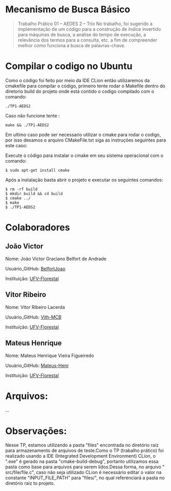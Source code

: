 # Mecanismo de Busca Básico 
> Trabalho Prático 01 – AEDES 2 – Trio
No trabalho, foi sugerido a implementação de um código para a construção de índice invertido para máquinas de busca, a análise do tempo de execução, a relevância dos termos para a consulta, etc. a fim de compreender melhor como funciona a busca de palavras-chave.

# Compilar o codigo no Ubuntu
Como o código foi feito por meio da IDE CLion então utilizaremos da cmakefile para compilar o código, primeiro tente rodar o Makefile dentro do diretorio build do projeto onde está contido o codigo compilado com o comando:
~~~
./TP1-AEDS2
~~~
Caso não funcione tente :
~~~
make && ./TP1-AEDS2
~~~
Em ultimo caso pode ser necessario utilizar o cmake para rodar o codigo, por isso dexamos o arquivo CMakeFile.txt
siga as instruções seguintes para este caso:

Execute o código para instalar o cmake em seu sistema operacional com o comando:
~~~
$ sudo apt-get install cmake
~~~
Após a instalação basta abrir o projeto e executar os seguintes comandos:
~~~
$ rm -rf build
$ mkdir build && cd build
$ cmake ../
$ make 
$ ./TP1-AEDS2
~~~
# Colaboradores
## João Victor
Nome: João Victor Graciano Belfort de Andrade

Usuário_GitHub: [BelfortJoao](https://github.com/BelfortJoao)

Instituição: [UFV-Florestal](https://www.novoscursos.ufv.br/graduacao/caf/ccp/www/)

## Vitor Ribeiro
Nome: Vitor Ribeiro Lacerda

Usuário_GitHub: [Vith-MCB](https://github.com/Vith-MCB)

Instituição: [UFV-Florestal](https://www.novoscursos.ufv.br/graduacao/caf/ccp/www/)

## Mateus Henrique
Nome: Mateus Henrique Vieira Figueiredo

Usuário_GitHub: [Mateus-Henr](https://github.com/Mateus-Henr)

Instituição: [UFV-Florestal](https://www.novoscursos.ufv.br/graduacao/caf/ccp/www/)

# Arquivos:
...

# Observações:
Nesse TP, estamos utilizando a pasta "files" encontrada no diretório raiz para armazenamento de arquivos de teste.Como o TP (trabalho prático) foi realizado usando a IDE (Integrated Development Environment) CLion, o ".exe" é gerado na pasta "cmake-build-debug", portanto utilizamos essa pasta como base para arquivos para serem lidos.Dessa forma, no arquivo " src/file/file.c", caso não seja utilizado CLion é necessário editar o valor na constante "INPUT_FILE_PATH" para "files/", no qual referenciará a pasta no diretório raiz to projeto.
